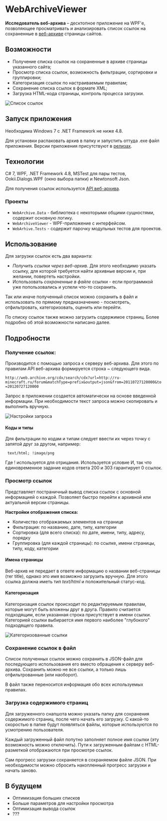 # WebArchiveViewer
**Исследователь веб-архива** – десктопное приложение на WPF'е, позволяющее просматривать и анализировать список ссылок на сохраненные в [веб-архиве](https://archive.org/web/) страницы сайтов. 



## Возможности
* Получение списка ссылок на сохраненные в архиве страницы указанного сайта;
* Просмотр списка ссылок, возможность фильтрации, сортировки и группировки;
* Категоризация ссылок по настраиваемым правилам;
* Сохранение списка ссылок в формате XML;
* Загрузка HTML-кода страницы, контроль процесса загрузки.

![Список ссылок](https://i.ibb.co/xSLZ07T/image.png)

## Запуск приложения
Необходима Windows 7 с .NET Framework не ниже 4.8.

Для установки распаковать архив в папку и запустить оттуда .exe файл приложения. Версии приложения присутствуют в [релизах](https://github.com/Alleaxx/WebArchiveViewer/releases/).

## Технологии
С# 7, WPF, .NET Framework 4.8, MSTest для пары тестов, Ookii.Dialogs.WPF (окно выбора папки) и Newtonsoft Json.

Для получения ссылок используется [API веб-архива](https://github.com/internetarchive/wayback/tree/master/wayback-cdx-server).

### Проекты
- ```WebArchive.Data``` - библиотека с некоторыми общими сущностями, содержит основную логику.
- ```WebArchiveViewer``` - WPF-приложение с интерфейсом.
- ```WebArhive.Tests``` - содержит парочку модульных тестов для проектов. 

## Использование
Для загрузки ссылок есть два варианта:
- *Получить ссылки через веб-архив*. Для этого необходимо указать ссылку, для которой требуется найти архивные версии и, при желании, повертеть настройки.
- Использовать *сохраненные в файле* ссылки - если программкой уже попользовались и успели что-то сохранить.

Так или иначе полученный список можно сохранить в файл и использовать по прямому предназначению - посмотреть, отфильтровать, категоризовать, оценить или перейти.

По списку ссылок также можно загрузить содержимое страниц. Более подробно об этой возможности написано далее.

## Подробности
### Получение ссылок:
Производится с помощью запроса к серверу веб-архива. Для этого по правилам API веб-архива формируется строка ~ следующего вида.

```http://web.archive.org/cdx/search/cdx?url=http://ru-minecraft.ru/forum&matchType=prefix&output=json&from=20110727120000&to=20120727120000```

Запрос в приложении создается автоматически на основе введенной информации. При необходимости текст запроса можно скопировать и выполнить вручную.

![Настройки запроса](https://i.ibb.co/nBZf9Nx/image.png)

#### Коды и типы

Для фильтрации по кодам и типам следует ввести их через точку с запятой друг за другом, например:

``` text/html; !image/png```

Где ! используется для отрицания.
Используется условие И, так что единовременное задание кодов ответа 200 и 303 гарантирует 0 ссылок.

### Просмотр ссылок
Представляет постраничный вывод списка ссылок с основной информацией о каждой. Позволяет быстро перейти к архивной или актуальной версии страницы.

**Настройки отображения списка:**
* Количество отображаемых элементов на странице
* Фильтрация: по названию, дате, типу, категории
* Сортировка (для всего списка): по дате, имени, типу, адресу, порядку
* Группировка (для каждой страницы): по ссылке, имени страницы, типу, коду, категории

#### Имена страницы
Веб-архив не передает в ответе информацию о названии веб-страницы (тег title), однако это имя возможно загрузить вручную. Для этого ссылка должна иметь тип *text/html* и положительный статус-код.
#### Категоризация
Категоризация ссылок происходит по редактируемым правилам, которые могут быть вложены друг в друга. 
Правило считается подходящим, если указанная строка присутствует в имени ссылки. Категорией ссылки выбирается имя первого наиболее "глубокого" подходящего правила.

![Категоризованные ссылки](https://i.ibb.co/V3HCfsR/image.png)

### Сохранение ссылок в файл
Список полученных ссылок можно сохранить в JSON-файл для последующего использования его вместо обращения к серверу веб-архива. Сохранить можно не все ссылки, а только лишь отфильтрованные (или наоборот).

В файл также переносится информация обо всех используемых правилах.

### Загрузка содержимого страниц
Для загруженного снапшота можно указать папку для сохранения содержимого страниц, после чего начать его загрузку. С какой-то скоростью в папке будут появляться файлы, которые используются по усмотрению пользователя.

Каждый загруженный файл попутно заполняет полное имя ссылки (эту возможность можно отключить). Пути к загруженным файлам с HTML-разметкой отображаются при просмотре ссылок.

Сам прогресс загрузки сохраняется в сохраняемом файле JSON. При необходимости можно сбросить накопленный прогресс загрузки и начать заново. 

## В будущем
* Оптимизация больших списков
* Больше параметров для настройки просмотра
* Оптимизация вывода ссылок
* ???

